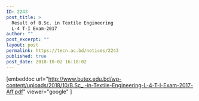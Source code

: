 ```yaml
---
ID: 2243
post_title: >
  Result of B.Sc. in Textile Engineering
  L-4 T-I Exam-2017
author: ""
post_excerpt: ""
layout: post
permalink: https://tecn.ac.bd/notices/2243
published: true
post_date: 2018-10-02 16:18:02
---
```

[embeddoc url="http://www.butex.edu.bd/wp-content/uploads/2018/10/B.Sc_.-in-Textile-Engineering-L-4-T-I-Exam-2017-Aff.pdf" viewer="google" ]